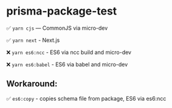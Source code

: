 
# prisma-package-test

✅ `yarn cjs` — CommonJS via micro-dev 

✅ `yarn next` - Next.js

❌ `yarn es6:ncc` - ES6 via ncc build and micro-dev

❌ `yarn es6:babel` - ES6 via babel and micro-dev

## Workaround:

✅ `es6:copy` - copies schema file from package, ES6 via es6:ncc
